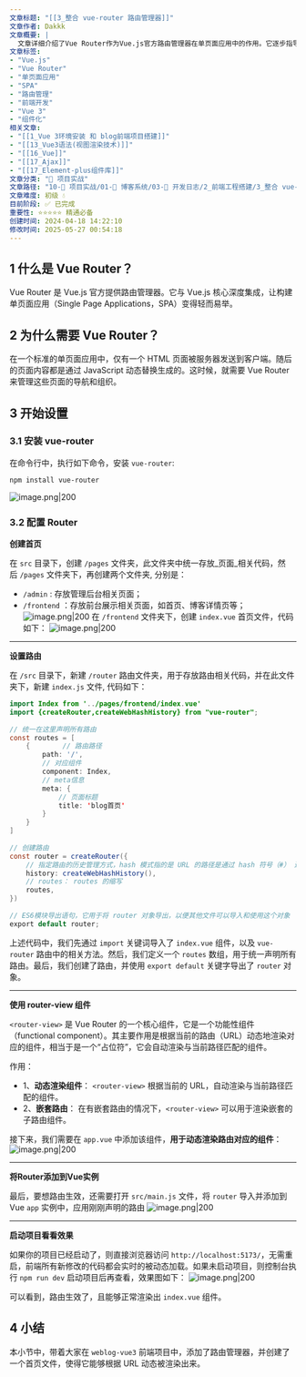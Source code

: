 ```yaml
---
文章标题: "[[3_整合 vue-router 路由管理器]]" 
文章作者: Dakkk
文章概要: |
  文章详细介绍了Vue Router作为Vue.js官方路由管理器在单页面应用中的作用。它逐步指导如何在Vue 3项目中安装、配置路由，包括创建组件、定义路由映射、使用`<router-view>`以及将路由实例挂载到Vue应用，实现基本的页面导航功能。
文章标签:
- "Vue.js"
- "Vue Router"
- "单页面应用"
- "SPA"
- "路由管理"
- "前端开发"
- "Vue 3"
- "组件化"
相关文章:
- "[[1_Vue 3环境安装 和 blog前端项目搭建]]"
- "[[13_Vue3语法(视图渲染技术)]]"
- "[[16_Vue]]"
- "[[17_Ajax]]"
- "[[17_Element-plus组件库]]"
文章分类: "🚀 项目实战"
文章路径: "10-🚀 项目实战/01-📝 博客系统/03-📝 开发日志/2_前端工程搭建/3_整合 vue-router 路由管理器.md"
文章难度: 初级 💧
目前阶段: ✅ 已完成
重要性: ⭐⭐⭐⭐⭐ 精通必备
创建时间: 2024-04-18 14:22:10
修改时间: 2025-05-27 00:54:18
---
```



## 1 什么是 Vue Router？

Vue Router 是 Vue.js 官方提供路由管理器。它与 Vue.js 核心深度集成，让构建单页面应用（Single Page Applications，SPA）变得轻而易举。

## 2 为什么需要 Vue Router？

在一个标准的单页面应用中，仅有一个 HTML 页面被服务器发送到客户端。随后的页面内容都是通过 JavaScript 动态替换生成的。这时候，就需要 Vue Router 来管理这些页面的导航和组织。

## 3 开始设置

### 3.1 安装 vue-router

在命令行中，执行如下命令，安装 `vue-router`:

```shell
npm install vue-router
```

![image.png|200](https://my-obsidian-image.oss-cn-guangzhou.aliyuncs.com/2024/04/74b337facb41e2c9c5f9a7e5630d8658.png)

### 3.2 配置 Router

**创建首页**

在 `src` 目录下，创建 `/pages` 文件夹，此文件夹中统一存放_页面_相关代码，然后 `/pages` 文件夹下，再创建两个文件夹, 分别是：

- `/admin` : 存放管理后台相关页面；
- `/frontend` ：存放前台展示相关页面，如首页、博客详情页等；
  ![image.png|200](https://my-obsidian-image.oss-cn-guangzhou.aliyuncs.com/2024/04/c30a6abf5719cf9dac7f7eeaafd61866.png)
在 `/frontend` 文件夹下，创建 `index.vue` 首页文件，代码如下：
![image.png|200](https://my-obsidian-image.oss-cn-guangzhou.aliyuncs.com/2024/04/f85efcf642c6371b001fb6170e6dfaff.png)

---

**设置路由**

在 `/src` 目录下，新建 `/router` 路由文件夹，用于存放路由相关代码，并在此文件夹下，新建 `index.js` 文件, 代码如下：
```java
import Index from '../pages/frontend/index.vue'  
import {createRouter,createWebHashHistory} from "vue-router";  
  
// 统一在这里声明所有路由  
const routes = [  
    {        // 路由路径  
        path: '/',  
        // 对应组件  
        component: Index,  
        // meta信息  
        meta: {  
            // 页面标题  
            title: 'blog首页'  
        }  
    }  
]  
  
// 创建路由  
const router = createRouter({  
    // 指定路由的历史管理方式，hash 模式指的是 URL 的路径是通过 hash 符号（#） 进行标识  
    history: createWebHashHistory(),  
    // routes： routes 的缩写  
    routes,  
})  
  
// ES6模块导出语句，它用于将 router 对象导出，以便其他文件可以导入和使用这个对象  
export default router;
```

上述代码中，我们先通过 `import` 关键词导入了 `index.vue` 组件，以及 `vue-router` 路由中的相关方法。然后，我们定义一个 `routes` 数组，用于统一声明所有路由。最后，我们创建了路由，并使用 `export default` 关键字导出了 `router` 对象。

---

**使用 router-view 组件**

`<router-view>` 是 Vue Router 的一个核心组件，它是一个功能性组件（functional component）。其主要作用是根据当前的路由（URL）动态地渲染对应的组件，相当于是一个“占位符”，它会自动渲染与当前路径匹配的组件。

作用：
- 1、**动态渲染组件**： `<router-view>` 根据当前的 URL，自动渲染与当前路径匹配的组件。
- 2、**嵌套路由**： 在有嵌套路由的情况下，`<router-view>` 可以用于渲染嵌套的子路由组件。
    
接下来，我们需要在 `app.vue` 中添加该组件，**用于动态渲染路由对应的组件**：
![image.png|200](https://my-obsidian-image.oss-cn-guangzhou.aliyuncs.com/2024/04/f492c83808bc25fa361556de9f0cdef5.png)

---

**将Router添加到Vue实例**

最后，要想路由生效，还需要打开 `src/main.js` 文件，将 `router` 导入并添加到 Vue `app` 实例中，应用刚刚声明的路由
![image.png|200](https://my-obsidian-image.oss-cn-guangzhou.aliyuncs.com/2024/04/00a9407b1557782d259414f31892977e.png)

---

**启动项目看看效果**

如果你的项目已经启动了，则直接浏览器访问 `http://localhost:5173/`，无需重启，前端所有新修改的代码都会实时的被动态加载。如果未启动项目，则控制台执行 `npm run dev` 启动项目后再查看，效果图如下：
![image.png|200](https://my-obsidian-image.oss-cn-guangzhou.aliyuncs.com/2024/04/73e57f2c84cacb63ab8f17f26d6ab165.png)


可以看到，路由生效了，且能够正常渲染出 `index.vue` 组件。


## 4 小结

本小节中，带着大家在 `weblog-vue3` 前端项目中，添加了路由管理器，并创建了一个首页文件，使得它能够根据 URL 动态被渲染出来。
